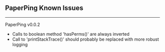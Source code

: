 PaperPing Known Issues
-
--------------------------------------------------------------------------------------------------------------------------------------------------------------------------------------------------------------------------------------------------------------------------------------------------

PaperPing v0.0.2
- Calls to boolean method 'hasPerms()' are always inverted
- Call to 'printStackTrace()' should probably be replaced with more robust logging